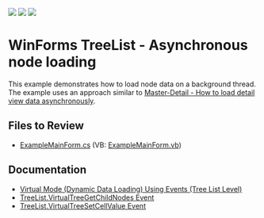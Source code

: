 <!-- default badges list -->
![](https://img.shields.io/endpoint?url=https://codecentral.devexpress.com/api/v1/VersionRange/128637562/12.2.4%2B)
[![](https://img.shields.io/badge/Open_in_DevExpress_Support_Center-FF7200?style=flat-square&logo=DevExpress&logoColor=white)](https://supportcenter.devexpress.com/ticket/details/E3750)
[![](https://img.shields.io/badge/📖_How_to_use_DevExpress_Examples-e9f6fc?style=flat-square)](https://docs.devexpress.com/GeneralInformation/403183)
<!-- default badges end -->

# WinForms TreeList - Asynchronous node loading

This example demonstrates how to load node data on a background thread. The example uses an approach similar to [Master-Detail - How to load detail view data asynchronously](https://supportcenter.devexpress.com/ticket/details/e2745/winforms-data-grid-asynchronous-detail-view-loading).


## Files to Review

* [ExampleMainForm.cs](./CS/ExampleMainForm.cs) (VB: [ExampleMainForm.vb](./VB/ExampleMainForm.vb))


## Documentation

* [Virtual Mode (Dynamic Data Loading) Using Events (Tree List Level)](https://docs.devexpress.com/WindowsForms/5560/controls-and-libraries/tree-list/feature-center/data-binding/virtual-mode-dynamic-data-loading-using-events-tree-list-level)
* [TreeList.VirtualTreeGetChildNodes Event](https://docs.devexpress.com/WindowsForms/DevExpress.XtraTreeList.TreeList.VirtualTreeGetChildNodes)
* [TreeList.VirtualTreeSetCellValue Event](https://docs.devexpress.com/WindowsForms/DevExpress.XtraTreeList.TreeList.VirtualTreeSetCellValue)
